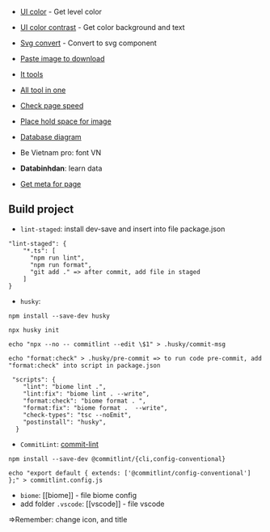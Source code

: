 - [UI color](https://uicolors.app/create) - Get level color
- [UI color contrast](https://coolors.co/contrast-checker/112a46-acc8e5) - Get color background and text
- [Svg convert](https://www.svgviewer.dev/) - Convert to svg component
- [Paste image to download](https://www.paste.photos/)
- [It tools](https://it-tools.tech/date-converter)
- [All tool in one](https://truedevtools.com/)
- [Check page speed](https://pagespeed.web.dev/)
- [Place hold space for image](https://placehold.co/)
- [Database diagram](https://dbdiagram.io/d)

- Be Vietnam pro: font VN
- **Databinhdan**: learn data
- [Get meta for page ](https://tools.j2team.dev/)


## Build project
- `lint-staged`:  install dev-save and insert into file package.json
```
"lint-staged": {
    "*.ts": [
      "npm run lint",
      "npm run format",
      "git add ." => after commit, add file in staged
    ]
}
```
- `husky`: 
```
npm install --save-dev husky

npx husky init

echo "npx --no -- commitlint --edit \$1" > .husky/commit-msg

echo "format:check" > .husky/pre-commit => to run code pre-commit, add "format:check" into script in package.json
```

```
 "scripts": {
    "lint": "biome lint .",
    "lint:fix": "biome lint . --write",
    "format:check": "biome format . ",
    "format:fix": "biome format .  --write",
    "check-types": "tsc --noEmit",
    "postinstall": "husky",
  }
```
- `CommitLint`: [commit-lint](https://commitlint.js.org/guides/getting-started.html)
```
npm install --save-dev @commitlint/{cli,config-conventional}

echo "export default { extends: ['@commitlint/config-conventional'] };" > commitlint.config.js

```

- `biome`: [[biome]] - file biome config
- add folder `.vscode`: [[vscode]] - file vscode

=>Remember: change icon, and title